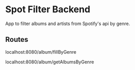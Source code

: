 # Spot Filter Backend
App to filter albums and artists from Spotify's api by genre.

## Routes

localhost:8080/album/fillByGenre

localhost:8080/album/getAlbumsByGenre
